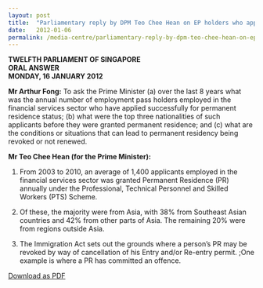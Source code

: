 ```yaml
---
layout: post
title:  "Parliamentary reply by DPM Teo Chee Hean on EP holders who applied for PR"
date:   2012-01-06
permalink: /media-centre/parliamentary-reply-by-dpm-teo-chee-hean-on-ep-holders-who-applied-for-pr
---
```


**TWELFTH PARLIAMENT OF SINGAPORE  
ORAL ANSWER  
MONDAY, 16 JANUARY 2012** 

**Mr Arthur Fong:**
To ask the Prime Minister (a) over the last 8 years what was the annual number of employment pass holders employed in the financial services sector who have applied successfully for permanent residence status; (b) what were the top three nationalities of such applicants before they were granted permanent residence; and (c) what are the conditions or situations that can lead to permanent residency being revoked or not renewed.

**Mr Teo Chee Hean (for the Prime Minister):**
1. From 2003 to 2010, an average of 1,400 applicants employed in the financial services sector was granted Permanent Residence (PR) annually under the Professional, Technical Personnel and Skilled Workers (PTS) Scheme.

2. Of these, the majority were from Asia, with 38% from Southeast Asian countries and 42% from other parts of Asia. The remaining 20% were from regions outside Asia.

3. The Immigration Act sets out the grounds where a person’s PR may be revoked by way of cancellation of his Entry and/or Re-entry permit. ;One example is where a PR has committed an offence.

[Download as PDF](https://github.com/isomerpages/isomerpages-stratgroup/raw/master/images/parliamentary%20files/parliamentary-reply-by-dpm-teo-chee-hean-on-ep-holders-who-applied-for-pr.pdf)

